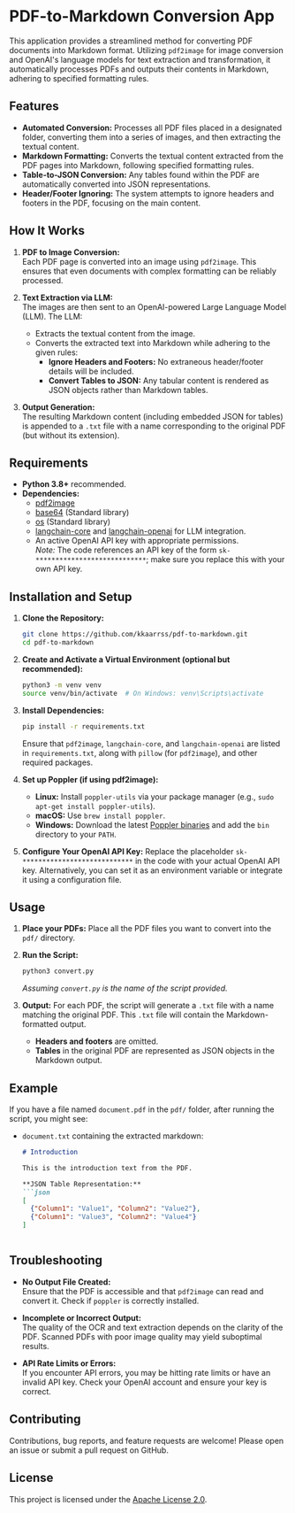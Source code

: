 # PDF-to-Markdown Conversion App

This application provides a streamlined method for converting PDF documents into Markdown format. Utilizing `pdf2image` for image conversion and OpenAI's language models for text extraction and transformation, it automatically processes PDFs and outputs their contents in Markdown, adhering to specified formatting rules.

## Features

- **Automated Conversion:** Processes all PDF files placed in a designated folder, converting them into a series of images, and then extracting the textual content.
- **Markdown Formatting:** Converts the textual content extracted from the PDF pages into Markdown, following specified formatting rules.
- **Table-to-JSON Conversion:** Any tables found within the PDF are automatically converted into JSON representations.
- **Header/Footer Ignoring:** The system attempts to ignore headers and footers in the PDF, focusing on the main content.

## How It Works

1. **PDF to Image Conversion:**  
   Each PDF page is converted into an image using `pdf2image`. This ensures that even documents with complex formatting can be reliably processed.

2. **Text Extraction via LLM:**  
   The images are then sent to an OpenAI-powered Large Language Model (LLM). The LLM:  
   - Extracts the textual content from the image.  
   - Converts the extracted text into Markdown while adhering to the given rules:
     - **Ignore Headers and Footers:** No extraneous header/footer details will be included.
     - **Convert Tables to JSON:** Any tabular content is rendered as JSON objects rather than Markdown tables.

3. **Output Generation:**  
   The resulting Markdown content (including embedded JSON for tables) is appended to a `.txt` file with a name corresponding to the original PDF (but without its extension).

## Requirements

- **Python 3.8+** recommended.
- **Dependencies:**
  - [pdf2image](https://pypi.org/project/pdf2image/)
  - [base64](https://docs.python.org/3/library/base64.html) (Standard library)
  - [os](https://docs.python.org/3/library/os.html) (Standard library)
  - [langchain-core](https://pypi.org/project/langchain-core/) and [langchain-openai](https://pypi.org/project/langchain-openai/) for LLM integration.
  - An active OpenAI API key with appropriate permissions.  
    *Note:* The code references an API key of the form `sk-****************************`; make sure you replace this with your own API key.

## Installation and Setup

1. **Clone the Repository:**
   ```bash
   git clone https://github.com/kkaarrss/pdf-to-markdown.git
   cd pdf-to-markdown
   ```

2. **Create and Activate a Virtual Environment (optional but recommended):**
   ```bash
   python3 -m venv venv
   source venv/bin/activate  # On Windows: venv\Scripts\activate
   ```

3. **Install Dependencies:**
   ```bash
   pip install -r requirements.txt
   ```

   Ensure that `pdf2image`, `langchain-core`, and `langchain-openai` are listed in `requirements.txt`, along with `pillow` (for `pdf2image`), and other required packages.

4. **Set up Poppler (if using pdf2image):**
   - **Linux:** Install `poppler-utils` via your package manager (e.g., `sudo apt-get install poppler-utils`).
   - **macOS:** Use `brew install poppler`.
   - **Windows:** Download the latest [Poppler binaries](http://blog.alivate.com.au/poppler-windows/) and add the `bin` directory to your `PATH`.

5. **Configure Your OpenAI API Key:**
   Replace the placeholder `sk-****************************` in the code with your actual OpenAI API key. Alternatively, you can set it as an environment variable or integrate it using a configuration file.

## Usage

1. **Place your PDFs:**
   Place all the PDF files you want to convert into the `pdf/` directory.

2. **Run the Script:**
   ```bash
   python3 convert.py
   ```
   *Assuming `convert.py` is the name of the script provided.*

3. **Output:**
   For each PDF, the script will generate a `.txt` file with a name matching the original PDF. This `.txt` file will contain the Markdown-formatted output.

   - **Headers and footers** are omitted.
   - **Tables** in the original PDF are represented as JSON objects in the Markdown output.

## Example

If you have a file named `document.pdf` in the `pdf/` folder, after running the script, you might see:

- `document.txt` containing the extracted markdown:
  ```markdown
  # Introduction

  This is the introduction text from the PDF.

  **JSON Table Representation:**
  ```json
  [
    {"Column1": "Value1", "Column2": "Value2"},
    {"Column1": "Value3", "Column2": "Value4"}
  ]
  ```
  ```

## Troubleshooting

- **No Output File Created:**  
  Ensure that the PDF is accessible and that `pdf2image` can read and convert it. Check if `poppler` is correctly installed.
  
- **Incomplete or Incorrect Output:**  
  The quality of the OCR and text extraction depends on the clarity of the PDF. Scanned PDFs with poor image quality may yield suboptimal results.

- **API Rate Limits or Errors:**  
  If you encounter API errors, you may be hitting rate limits or have an invalid API key. Check your OpenAI account and ensure your key is correct.

## Contributing

Contributions, bug reports, and feature requests are welcome! Please open an issue or submit a pull request on GitHub.

## License

This project is licensed under the [Apache License 2.0](https://www.apache.org/licenses/LICENSE-2.0).

